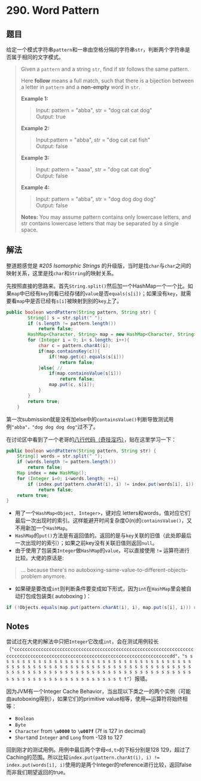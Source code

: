 # 290. Word Pattern

## 题目

给定一个模式字符串`pattern`和一串由空格分隔的字符串`str`，判断两个字符串是否属于相同的文字模式。

>Given a `pattern` and a string `str`, find if str follows the same pattern.
>
>Here **follow** means a full match, such that there is a bijection between a letter in `pattern` and a **non-empty** word in `str`.
>
>**Example 1:**
>
>>Input: pattern = "abba", str = "dog cat cat dog"  
>>Output: true
>
>**Example 2:**
>
>>Input:pattern = "abba", str = "dog cat cat fish"  
>>Output: false
>
>**Example 3:**
>
>>Input: pattern = "aaaa", str = "dog cat cat dog"  
>>Output: false
>
>**Example 4:**
>
>>Input: pattern = "abba", str = "dog dog dog dog"  
>>Output: false
>
>**Notes:**
>You may assume pattern contains only lowercase letters, and str contains lowercase letters that may be separated by a single space.

## 解法

整道题感觉是 *#205 Isomorphic Strings* 的升级版，当时是找`char`与`char`之间的映射关系，这里是找`char`和`String`的映射关系。

先按照直接的思路来。首先`String.split()`然后加一个HashMap一个一个比。如果`map`中已经有`key`则看已经存储的`value`是否`equals(s[i])`；如果没有`key`，就需要看`map`中是否已经有`s[i]`被映射到别的`key`上了。

```java
public boolean wordPattern(String pattern, String str) {
        String[] s = str.split(" ");
        if (s.length != pattern.length())
            return false;
        HashMap<Character, String> map = new HashMap<Character, String>();
        for (Integer i = 0; i< s.length; i++){
            char c = pattern.charAt(i);
            if(map.containsKey(c)){
                if(!map.get(c).equals(s[i]))
                    return false;
            }else{ //
                if(map.containsValue(s[i]))
                    return false;
                map.put(c, s[i]);
            }
        }
        return true;
    }
```

第一次submission就是没有加else中的`containsValue()`判断导致测试用例`"abba"，"dog dog dog dog"`过不了。

在讨论区中看到了一个老哥的[八行代码（奇技淫巧）](https://leetcode.com/problems/word-pattern/discuss/73402/8-lines-simple-Java)，贴在这里学习一下：

```java
public boolean wordPattern(String pattern, String str) {
    String[] words = str.split(" ");
    if (words.length != pattern.length())
        return false;
    Map index = new HashMap();
    for (Integer i=0; i<words.length; ++i)
        if (index.put(pattern.charAt(i), i) != index.put(words[i], i))
            return false;
    return true;
}
```

- 用了一个`HashMap<Object, Integer>`，键对应 letters和words，值对应它们最后一次出现时的索引。这样能避开时间复杂度O(n)的`containsValue()`，又不用新加一个`HashMap`。
- `HashMap`的`put()`方法是有返回值的。返回的是与`key`关联的旧值（此处即最后一次出现时的索引）；如果之前key没有关联旧值则返回`null`。
- 由于使用了包装类`Integer`做`HashMap`的`value`，可以直接使用 `!=` 运算符进行比较。大佬的原话是:

>... because there's no autoboxing-same-value-to-different-objects-problem anymore.

- 如果硬是要改成`int`则判断条件要变成如下形式，因为`int`在`HashMap`里会被自动打包成包装类( autoboxing )：

```java
if (!Objects.equals(map.put(pattern.charAt(i), i), map.put(s[i], i))) return false;
```

## Notes

尝试过在大佬的解法中只把`Integer`它改成`int`，会在测试用例较长（`"ccccccccccccccccccccccccccccccccccccccccccccccccccccccccccccccccccccccccccccccccccccccccccccccccccccccccccccccccccccccccccccccccdd"，"s s s s s s s s s s s s s s s s s s s s s s s s s s s s s s s s s s s s s s s s s s s s s s s s s s s s s s s s s s s s s s s s s s s s s s s s s s s s s s s s s s s s s s s s s s s s s s s s s s s s s s s s s s s s s s s s s s s s s s s s s s s s s s s s t t"`）报错。

因为JVM有一个Integer Cache Behavior，当出现以下类之一的两个实例（可能由autoboxing得到），如果它们的primitive value相等，使用`==`运算符将始终相等：

- `Boolean`
- `Byte`
- `Character` from **`\u0000`** to **`\u007f`** (7f is 127 in decimal)
- `Short`and `Integer` and `Long` from -128 to 127

回到刚才的测试用例。用例中最后两个字母`<d,t>`的下标分别是128 129，超过了Caching的范围。所以比较`index.put(pattern.charAt(i), i) != index.put(words[i], i)`使用的是两个Integer的reference进行比较，返回false而非我们期望返回的true。
